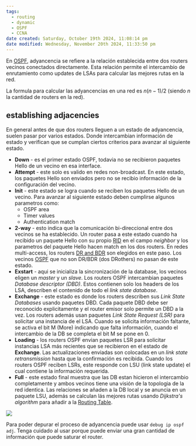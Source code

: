 ```yaml
---
tags:
  - routing
  - dynamic
  - OSPF
  - CCNA
date created: Saturday, October 19th 2024, 11:08:14 pm
date modified: Wednesday, November 20th 2024, 11:33:50 pm
---
```


En [OSPF](OSPF.md), adyancencia se refiere a la relación establecida entre dos routers vecinos conectados directamente. Esta relación permite el intercambio de enrutamiento como updates de LSAs para calcular las mejores rutas en la red. 

La formula para calcular las adyancencias en una red es $n(n-1)/2$ (siendo $n$ la cantidad de routers en la red). 

## establishing adjacencies
En general antes de que dos routers lleguen a un estado de adyancencia, suelen pasar por varios estados. Donde intercambian información de estado y verifican que se cumplan ciertos criterios para avanzar al siguiente estado.

- **Down** - es el primer estado OSPF, todavia no se recibieron paquetes Hello de un vecino en esa interface.
- **Attempt** - este solo es valido en redes non-broadcast. En este estado, los paquetes Hello son enviados pero no se recibio información de la configuración del vecino.
- **Init** - este estado se logra cuando se reciben los paquetes Hello de un vecino. Para avanzar al siguiente estado deben cumplirse algunos parametros como:
	- OSPF area 
	- Timer values
	- Authentication match
- **2-way** - esto indica que la comunicación bi-direccional entre dos vecinos se ha establecido. Un router pasa a este estado cuando ha recibido un paquete Hello con su propio [RID](RID.md) en el campo _neighbor_ y los parametros del paquete Hello hacen match en los dos routers. En redes multi-access, los routers [DR and BDR](OSPF/DR%20and%20BDR.md) son elegidos en este paso. Los vecinos [OSPF](OSPF.md) que no son DR/BDR (dos DRothers) no pasan de este estado. 
- **Exstart** - aqui se inicializa la sincronización de la database, los vecinos eligen un _master_ y un _slave_. Los routers OSPF intercambian paquetes _Database descriptor (DBD)_. Estos contienen solo los headers de los LSA, describen el contenido de todo el _link state database_. 
- **Exchange** - este estado es donde los routers describen sus _Link State Databases_ usando paquetes DBD. Cada paquete DBD debe ser reconocido explicitamente y el router emisor solo permite un DBD a la vez. Los routers además usan paquetes _Link State Request (LSR)_ para solicitar una instancia de el LSA. Cuando se solicita información faltante, se activa el bit M (More) indicando que falta información, cuando el intercambio de la DB se completa el bit M se pone en 0. 
- **Loading** - los routers OSPF envian paquetes LSR para solicitar instancias LSA más recientes que se recibieron en el estado de **Exchange**. Las actualizaciones enviadas son colocadas en un _link state retransmission_ hasta que la confirmación es recibida. Cuando los routers OSPF reciben LSRs, este responde con LSU (link state update) el cual contiene la información requerida. 
- **Full** - este estado final muestra que las DB estan hicieron el intercambio completamente y ambos vecinos tiene una visión de la topologia de la red identica. Las relaciones se añaden a la DB local y se anuncia en un paquete LSU, además se calculan lás mejores rutas usando _Dijkstra's algorithm_ para añadir a la [Routing Table](Routing%20Table.md). 

![](16-4-scaled.jpg)

Para poder depurar el proceso de adyancencia puede usar `debug ip ospf adj`. Tenga cuidado al usar porque puede enviar una gran cantidad de información que puede saturar el router. 